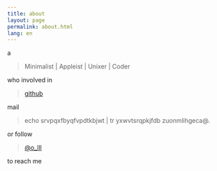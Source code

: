 ```yaml
---
title: about
layout: page
permalink: about.html
lang: en
---
```


a

> Minimalist | Appleist | Unixer | Coder

who involved in 

> [github](https://github.com/waynezhang)

mail 

> echo srvpqxfbyqfvpdtkbjwt | tr yxwvtsrqpkjfdb zuonmlihgeca@.

or follow 

> [@o_lll](https://twitter.com/#!/o_lll)

to reach me
